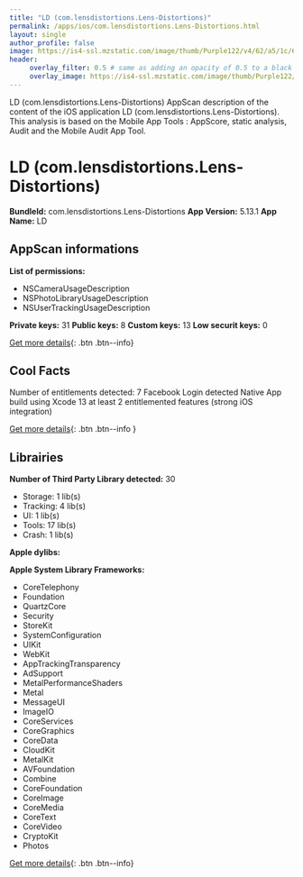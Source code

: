 ```yaml
---
title: "LD (com.lensdistortions.Lens-Distortions)"
permalink: /apps/ios/com.lensdistortions.Lens-Distortions.html
layout: single
author_profile: false
image: https://is4-ssl.mzstatic.com/image/thumb/Purple122/v4/62/a5/1c/62a51c98-c8e1-703c-3281-b18aefcce055/AppIcon-1x_U007emarketing-0-5-0-85-220.png/512x512bb.jpg
header: 
     overlay_filter: 0.5 # same as adding an opacity of 0.5 to a black background
     overlay_image: https://is4-ssl.mzstatic.com/image/thumb/Purple122/v4/62/a5/1c/62a51c98-c8e1-703c-3281-b18aefcce055/AppIcon-1x_U007emarketing-0-5-0-85-220.png/512x512bb.jpg
---
```

LD (com.lensdistortions.Lens-Distortions) AppScan description of the content of the iOS application LD (com.lensdistortions.Lens-Distortions). This analysis is based on the Mobile App Tools : AppScore, static analysis, Audit and the Mobile Audit App Tool.

# LD (com.lensdistortions.Lens-Distortions)

**BundleId:** com.lensdistortions.Lens-Distortions
**App Version:** 5.13.1
**App Name:** LD


## AppScan informations 

**List of permissions:** 
- NSCameraUsageDescription
- NSPhotoLibraryUsageDescription
- NSUserTrackingUsageDescription
  
  
**Private keys:** 31
**Public keys:** 8
**Custom keys:** 13
**Low securit keys:** 0
  
[Get more details](/pricing.html){: .btn .btn--info}

## Cool Facts

Number of entitlements detected: 7
Facebook Login detected
Native App
build using Xcode 13
at least 2 entitlemented features (strong iOS integration)
  
[Get more details](/pricing.html){: .btn .btn--info }

## Librairies 
**Number of Third Party Library detected:** 30
- Storage: 1 lib(s)
- Tracking: 4 lib(s)
- UI: 1 lib(s)
- Tools: 17 lib(s)
- Crash: 1 lib(s)


**Apple dylibs:**


**Apple System Library Frameworks:**
- CoreTelephony
- Foundation
- QuartzCore
- Security
- StoreKit
- SystemConfiguration
- UIKit
- WebKit
- AppTrackingTransparency
- AdSupport
- MetalPerformanceShaders
- Metal
- MessageUI
- ImageIO
- CoreServices
- CoreGraphics
- CoreData
- CloudKit
- MetalKit
- AVFoundation
- Combine
- CoreFoundation
- CoreImage
- CoreMedia
- CoreText
- CoreVideo
- CryptoKit
- Photos


  
[Get more details](/pricing.html){: .btn .btn--info}

